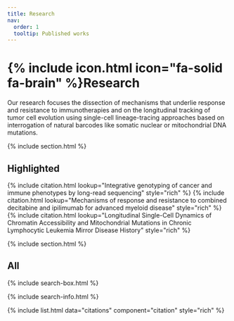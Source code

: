 ```yaml
---
title: Research
nav:
  order: 1
  tooltip: Published works
---
```


# {% include icon.html icon="fa-solid fa-brain" %}Research

Our research focuses the dissection of mechanisms that underlie response and resistance to 
immunotherapies and on the longitudinal tracking of tumor cell evolution using single-cell
lineage-tracing approaches based on interrogation of natural barcodes like somatic nuclear 
or mitochondrial DNA mutations.

{% include section.html %}

## Highlighted

{% include citation.html lookup="Integrative genotyping of cancer and immune phenotypes by long-read sequencing" style="rich" %}
{% include citation.html lookup="Mechanisms of response and resistance to combined decitabine and ipilimumab for advanced myeloid disease" style="rich" %}
{% include citation.html lookup="Longitudinal Single-Cell Dynamics of Chromatin Accessibility and Mitochondrial Mutations in Chronic Lymphocytic Leukemia Mirror Disease History" style="rich" %}

{% include section.html %}

## All

{% include search-box.html %}

{% include search-info.html %}

{% include list.html data="citations" component="citation" style="rich" %}

